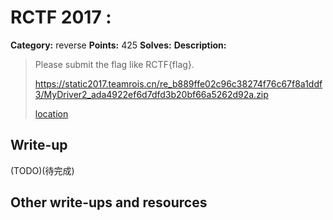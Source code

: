 # RCTF 2017 : 

**Category:** reverse
**Points:** 425
**Solves:** 
**Description:**

> Please submit the flag like RCTF{flag}.
>
>
> <https://static2017.teamrois.cn/re_b889ffe02c96c38274f76c67f8a1ddf3/MyDriver2_ada4922ef6d7dfd3b20bf66a5262d92a.zip>
>
> [location](MyDriver2_ada4922ef6d7dfd3b20bf66a5262d92a.zip)

## Write-up

(TODO)(待完成)

## Other write-ups and resources
